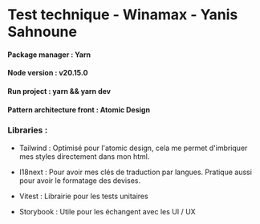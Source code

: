 # Test technique - Winamax - Yanis Sahnoune

#### Package manager : Yarn

#### Node version : v20.15.0

#### Run project : yarn && yarn dev

#### Pattern architecture front : Atomic Design

### Libraries :

- Tailwind : Optimisé pour l'atomic design, cela me permet d'imbriquer mes styles directement dans mon html.

- I18next : Pour avoir mes clés de traduction par langues. Pratique aussi pour avoir le formatage des devises.

- Vitest : Librairie pour les tests unitaires

- Storybook : Utile pour les échangent avec les UI / UX